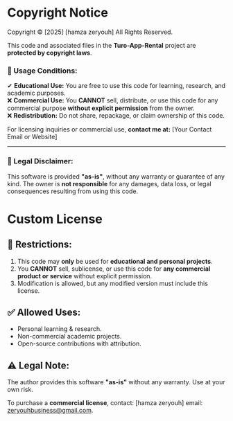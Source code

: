 # Copyright Notice

Copyright © [2025] [hamza zeryouh]
All Rights Reserved.

This code and associated files in the **Turo-App-Rental** project are **protected by copyright laws**.

### 🔹 Usage Conditions:
✔ **Educational Use:** You are free to use this code for learning, research, and academic purposes.  
❌ **Commercial Use:** You **CANNOT** sell, distribute, or use this code for any commercial purpose **without explicit permission** from the owner.  
❌ **Redistribution:** Do not share, repackage, or claim ownership of this code.  

For licensing inquiries or commercial use, **contact me at:** [Your Contact Email or Website]  

---
### 📌 Legal Disclaimer:
This software is provided **"as-is"**, without any warranty or guarantee of any kind. The owner is **not responsible** for any damages, data loss, or legal consequences resulting from using this code.


# Custom License

## 🛑 Restrictions:
1. This code may **only** be used for **educational and personal projects**.
2. You **CANNOT** sell, sublicense, or use this code for **any commercial product or service** without explicit permission.
3. Modification is allowed, but any modified version must include this license.

## ✅ Allowed Uses:
- Personal learning & research.
- Non-commercial academic projects.
- Open-source contributions with attribution.

## ⚠ Legal Note:
The author provides this software **"as-is"** without any warranty. Use at your own risk.

To purchase a **commercial license**, contact: [hamza zeryouh] email: zeryouhbusiness@gmail.com.

